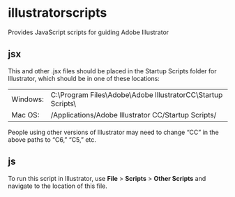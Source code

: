# illustratorscripts

Provides JavaScript scripts for guiding Adobe Illustrator

## jsx

This and other .jsx files should be placed in the Startup Scripts folder for
Illustrator, which should be in one of these locations:

<table>
	<tr>
		<td>Windows:</td>
		<td>C:\Program Files\Adobe\Adobe lllustratorCC\Startup Scripts\</td>
	</tr>
	<tr>
		<td>Mac OS:</td>
		<td>/Applications/Adobe lllustrator CC/Startup Scripts/</td>
	</tr>
</table>

People using other versions of Illustrator may need to change &ldquo;CC&rdquo; in the above
paths to &ldquo;C6,&rdquo; &ldquo;C5,&rdquo; etc.


## js

To run this script in Illustrator, use
<strong>File</strong> &gt; <strong>Scripts</strong> &gt; <strong>Other Scripts</strong>
and navigate to the location of this file.


